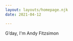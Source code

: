 ```yaml
---
layout: layouts/homepage.njk
date: 2021-04-12

---
```




<section>
G’day, I'm Andy Fitzsimon

 
</section>
<br>

<p class="scroll fade">I'm a multi-disciplinary technology leader.<br>
With hard skills &amp; recognized global impact.<br>
My obsession is <i>to do justice to <b>great work</b></i><br>
My values: kindness, accountability, gratitude, trust</p>
<br>


<p class="scroll fade">I have been called a strategist, <br> product owner, brand manager,  <br> engineer, <acronym title="Account Executive">AE</acronym>, <acronym title="Solutions Architect">SA</acronym> &amp; <acronym title="Customer Success Manager">CSM</acronym>  too.</p>
<br>

<p  class="scroll fade">With technical, aesthetic, and operational stregnths,<br>I'm a fanatically dedicated <dfn title="an individual whose knowledge spans vast subjects, known to draw on complex bodies of knowledge to solve specific problems.">polymath</dfn>.
  <br>
Find a problem, fix it,  onward.</p>
<br>

<p class="scroll fade">With me: you get enterprise pedigree with scale-up hustle.<br>Reliability plus innovation.<br><b><a href="mailto:andyfitz+site@gmail.com">Talk to me</a></b> about joining your crusade</p>

<br>
<h2 class="scroll fade"> Want to know more? </h2>



<br>
<p class="scroll fade">I win the awards<br>for saving money, making money,  and being top bloke.<p> 
<div class="scroll fade">President's club    Chairman's award    Global Citizen    Beast Mode! </div>


<br>
<p class="scroll fade">I practice servant leadership<br>I earned the top employee satisfaction and 360 review scores at Outfit.<p> 


<br>
<p class="scroll fade">I execute strategically<br> With outfit, I read the market, wrote the pitch, and got an ideal buyer.<br>  It sold to Smartsheet in Sept 22 with great response from the street.<br>
My analysis would give competitors nightmares</p>



<br>
<p class="scroll fade">Nothing is beyond us, no task is beaneath me.  <br>If it needs to be done, I do it well and with pride.<br> 
I do justice to great work</p>
 


<style>
.scroll.map{margin:2em auto;}
.scroll.map path {stroke-dasharray:  344 344; stroke-dashoffset:-344;stroke-width: 3; stroke-opacity:0}
.scroll.map circle{stroke-width: 5; transition: all 1.5s ease  .2s;}
.scroll.map.scrolled circle{stroke-width:10; fill:var(--tone-2)}
.scroll.map.scrolled path{stroke-width: 5;stroke-dasharray:  344 344; stroke-opacity:1;stroke-dashoffset:0;transition: stroke-dashoffset 1.5s ease, stroke-width 1.5s ease;}

p.scroll{min-height:10vh;}
.scroll.fade{opacity:0; transform: translate(0,2em)}
.scrolled.fade{opacity:1; transform:none;transition: transform 1s ease, opacity 1s ease}
</style>
